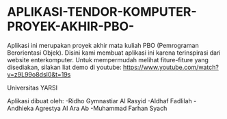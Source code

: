 # APLIKASI-TENDOR-KOMPUTER-PROYEK-AKHIR-PBO-

Aplikasi ini merupakan proyek akhir mata kuliah PBO (Pemrograman Berorientasi Objek).
Disini kami membuat aplikasi ini karena terinspirasi dari website enterkomputer.
Untuk mempermudah melihat fiture-fiture yang disediakan, silakan liat demo di youtube: https://www.youtube.com/watch?v=z9L99o8dsI0&t=19s

Universitas YARSI

Aplikasi dibuat oleh: 
-Ridho Gymnastiar Al Rasyid
-Aldhaf Fadlilah
-Andhieka Agrestya Al Ara Ab
-Muhammad Farhan Syach
